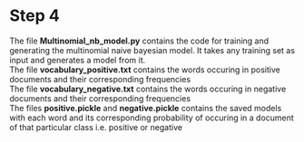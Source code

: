 # Step 4
The file <b>Multinomial_nb_model.py</b> contains the code for training and generating the multinomial naive bayesian model. It takes any training set as input and generates a model from it. <br />
The file <b>vocabulary_positive.txt</b> contains the words occuring in positive documents and their corresponding frequencies<br />
The file <b>vocabulary_negative.txt</b> contains the words occuring in negative documents and their corresponding frequencies<br />
The files <b>positive.pickle</b> and <b>negative.pickle</b> contains the saved models with each word and its corresponding probability of occuring in a document of that particular class i.e. positive or negative<br />
